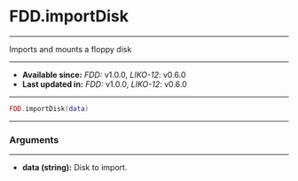 # FDD.importDisk
---

Imports and mounts a floppy disk

---

* **Available since:** _FDD:_ v1.0.0, _LIKO-12_: v0.6.0
* **Last updated in:** _FDD:_ v1.0.0, _LIKO-12_: v0.6.0

---

```lua
FDD.importDisk(data)
```

---
### Arguments
---

* **data (string):** Disk to import.

